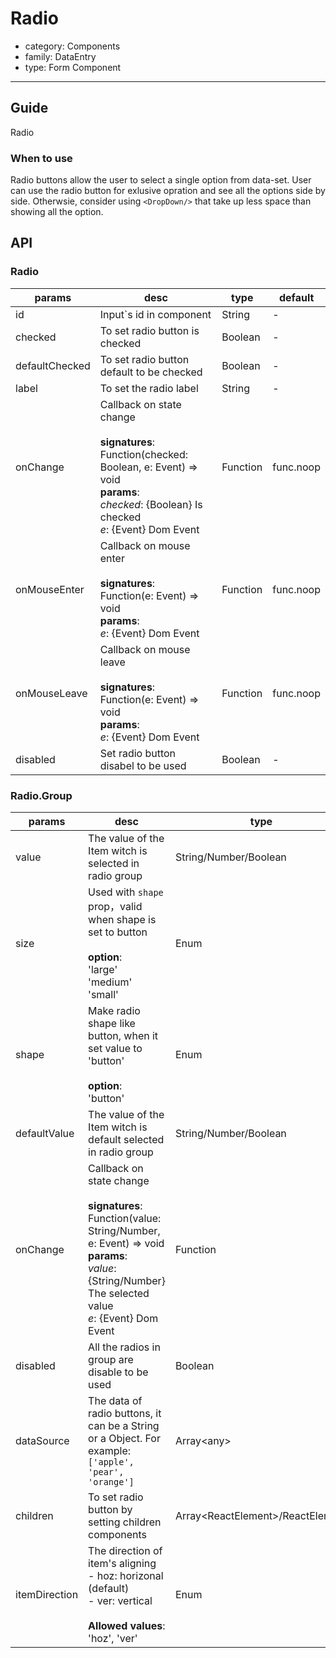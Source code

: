 # Radio

-   category: Components
-   family: DataEntry
-   type: Form Component

---

## Guide

Radio

### When to use

Radio buttons allow the user to select a single option from data-set. User can use the radio button for exlusive opration and see all the options side by side. Otherwsie, consider using `<DropDown/>` that take up less space than showing all the option.

## API

### Radio

| params        | desc          | type       | default       |
| -------------- | ------------------------------------------------------------------------------------------------------------------------------------------ | -------- | --------- |
| id             | Input`s id in component            | String   | -         |
| checked        | To set radio button is checked                                                                                                                               | Boolean  | -         |
| defaultChecked | To set radio button default to be checked                                                                                                                 | Boolean  | -         |
| label          | To set the radio label                                                                                                                                | String   | -         |
| onChange       | Callback on state change<br><br>**signatures**:<br>Function(checked: Boolean, e: Event) => void<br>**params**:<br>_checked_: {Boolean} Is checked<br>_e_: {Event} Dom Event | Function | func.noop |
| onMouseEnter   | Callback on mouse enter<br><br>**signatures**:<br>Function(e: Event) => void<br>**params**:<br>_e_: {Event} Dom Event                                               | Function | func.noop |
| onMouseLeave   | Callback on mouse leave<br><br>**signatures**:<br>Function(e: Event) => void<br>**params**:<br>_e_: {Event} Dom Event                                                    | Function | func.noop |
| disabled       | Set radio button disabel to be used                                                                                                                                 | Boolean  | -         |

### Radio.Group

| params           | desc                       | type                                  | default       |
| ------------ | -------------------------------------------------------------------------------------------------------------------------------------------------- | ----------------------------------- | --------- |
| value        | The value of the Item witch is selected in radio group                  | String/Number/Boolean               | -         |
| size         | Used with `shape` prop，valid when shape is set to button<br><br>**option**:<br>'large'<br>'medium'<br>'small'              | Enum                                | 'medium'  |
| shape        | Make radio shape like button, when it set value to 'button'<br><br>**option**:<br>'button'                                                                                                 | Enum                                | -         |
| defaultValue | The value of the Item witch is default selected in radio group                                                                                                                            | String/Number/Boolean               | -         |
| onChange     | Callback on state change<br><br>**signatures**:<br>Function(value: String/Number, e: Event) => void<br>**params**:<br>_value_: {String/Number} The selected value <br>_e_: {Event} Dom Event | Function                            | () => { } |
| disabled     | All the radios in group are  disable to be used                        | Boolean                             | -         |
| dataSource   | The data of radio buttons, it can be a String or a Object. For example: `['apple', 'pear', 'orange']`                                                                                     | Array&lt;any>                       | \[]       |
| children     | To set radio button by setting children components                   | Array&lt;ReactElement>/ReactElement | -         |
| itemDirection    | The direction of item's aligning<br>- hoz: horizonal (default)<br>- ver: vertical<br><br>**Allowed values**:<br>'hoz', 'ver'                                                 | Enum                                | 'hoz' |